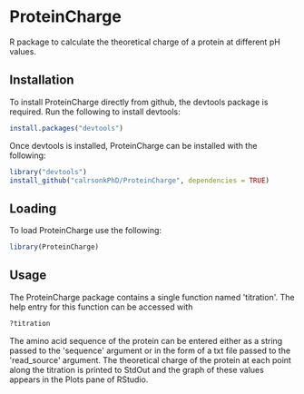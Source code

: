 # ProteinCharge

R package to calculate the theoretical charge of a protein at different pH values. 

## Installation

To install ProteinCharge directly from github, the devtools package is required. Run the following to install devtools:

```R
install.packages("devtools")
```

Once devtools is installed, ProteinCharge can be installed with the following:

```R
library("devtools")
install_github("calrsonkPhD/ProteinCharge", dependencies = TRUE)
```

## Loading

To load ProteinCharge use the following:

```R
library(ProteinCharge)
```

## Usage

The ProteinCharge package contains a single function named 'titration'. The help entry for this function can be accessed with

```R
?titration
```

The amino acid sequence of the protein can be entered either as a string passed to the 'sequence' argument or in the form of a txt file passed to the 'read_source' argument. The theoretical charge of the protein at each point along the titration is printed to StdOut and the graph of these values appears in the Plots pane of RStudio.